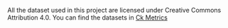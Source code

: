 All the dataset used in this project are licensed under Creative Commons Attribution 4.0. You can find the datasets in [Ck Metrics](http://openscience.us/repo/defect/ck/)
